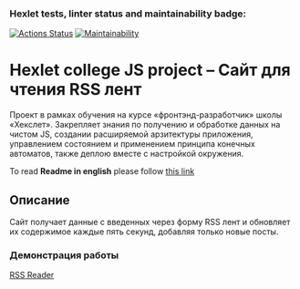 ### Hexlet tests, linter status and maintainability badge:
[![Actions Status](https://github.com/Vyachowski/frontend-project-11/actions/workflows/hexlet-check.yml/badge.svg)](https://github.com/Vyachowski/frontend-project-11/actions)
[![Maintainability](https://api.codeclimate.com/v1/badges/101049658b3cad649fb9/maintainability)](https://codeclimate.com/github/Vyachowski/frontend-project-11/maintainability)

# Hexlet college JS project  – Сайт для чтения RSS лент

Проект в рамках обучения на курсе «фронтэнд-разработчик» школы «Хекслет». Закрепляет знания по получению и обработке данных на чистом JS, создании расширяемой арзитектуры приложения, управлением состоянием и применением принципа конечных автоматов, также деплою вместе с настройкой окружения.

To read **Readme in english**  please follow [this link](https://github.com/Vyachowski/frontend-project-11/blob/main/README.md)

## Описание

Сайт получает данные с введенных через форму RSS лент и обновляет их содержимое каждые пять секунд, добавляя только новые посты.

### Демонстрация работы

[RSS Reader](https://rss-reader-xi-five.vercel.app/)
